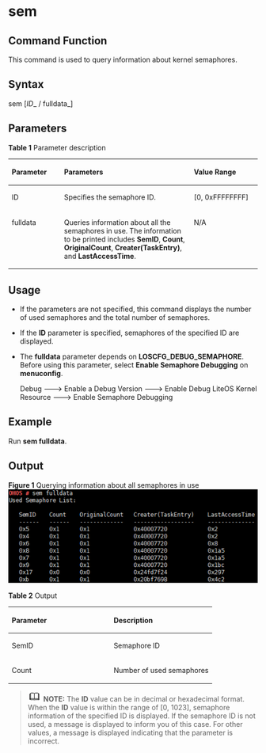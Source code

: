 # sem<a name="EN-US_TOPIC_0000001134006254"></a>

## Command Function<a name="section366714216619"></a>

This command is used to query information about kernel semaphores.

## Syntax<a name="section8833164614615"></a>

sem \[_ID__ / fulldata_\]

## Parameters<a name="section12809111019453"></a>

**Table  1**  Parameter description

<a name="table438mcpsimp"></a>
<table><thead align="left"><tr id="row444mcpsimp"><th class="cellrowborder" valign="top" width="21%" id="mcps1.2.4.1.1"><p id="p446mcpsimp"><a name="p446mcpsimp"></a><a name="p446mcpsimp"></a>Parameter</p>
</th>
<th class="cellrowborder" valign="top" width="52%" id="mcps1.2.4.1.2"><p id="p448mcpsimp"><a name="p448mcpsimp"></a><a name="p448mcpsimp"></a>Parameters</p>
</th>
<th class="cellrowborder" valign="top" width="27%" id="mcps1.2.4.1.3"><p id="p450mcpsimp"><a name="p450mcpsimp"></a><a name="p450mcpsimp"></a>Value Range</p>
</th>
</tr>
</thead>
<tbody><tr id="row451mcpsimp"><td class="cellrowborder" valign="top" width="21%" headers="mcps1.2.4.1.1 "><p id="p453mcpsimp"><a name="p453mcpsimp"></a><a name="p453mcpsimp"></a>ID</p>
</td>
<td class="cellrowborder" valign="top" width="52%" headers="mcps1.2.4.1.2 "><p id="p455mcpsimp"><a name="p455mcpsimp"></a><a name="p455mcpsimp"></a>Specifies the semaphore ID.</p>
</td>
<td class="cellrowborder" valign="top" width="27%" headers="mcps1.2.4.1.3 "><p id="p457mcpsimp"><a name="p457mcpsimp"></a><a name="p457mcpsimp"></a>[0, 0xFFFFFFFF]</p>
</td>
</tr>
<tr id="row458mcpsimp"><td class="cellrowborder" valign="top" width="21%" headers="mcps1.2.4.1.1 "><p id="p460mcpsimp"><a name="p460mcpsimp"></a><a name="p460mcpsimp"></a>fulldata</p>
</td>
<td class="cellrowborder" valign="top" width="52%" headers="mcps1.2.4.1.2 "><p id="p462mcpsimp"><a name="p462mcpsimp"></a><a name="p462mcpsimp"></a>Queries information about all the semaphores in use. The information to be printed includes <strong id="b189454249533849"><a name="b189454249533849"></a><a name="b189454249533849"></a>SemID</strong>, <strong id="b162724654333849"><a name="b162724654333849"></a><a name="b162724654333849"></a>Count</strong>, <strong id="b111325307233849"><a name="b111325307233849"></a><a name="b111325307233849"></a>OriginalCount</strong>, <strong id="b182850346833849"><a name="b182850346833849"></a><a name="b182850346833849"></a>Creater(TaskEntry)</strong>, and <strong id="b213750533633849"><a name="b213750533633849"></a><a name="b213750533633849"></a>LastAccessTime</strong>.</p>
</td>
<td class="cellrowborder" valign="top" width="27%" headers="mcps1.2.4.1.3 "><p id="entry464mcpsimpp0"><a name="entry464mcpsimpp0"></a><a name="entry464mcpsimpp0"></a>N/A</p>
</td>
</tr>
</tbody>
</table>

## Usage<a name="section15935131220717"></a>

-   If the parameters are not specified, this command displays the number of used semaphores and the total number of semaphores.
-   If the  **ID**  parameter is specified, semaphores of the specified ID are displayed.
-   The  **fulldata**  parameter depends on  **LOSCFG\_DEBUG\_SEMAPHORE**. Before using this parameter, select  **Enable Semaphore Debugging**  on  **menuconfig**.

    Debug  ---\> Enable a Debug Version ---\> Enable Debug LiteOS Kernel Resource ---\> Enable Semaphore Debugging


## Example<a name="section79281818476"></a>

Run  **sem fulldata**.

## Output<a name="section1975118519456"></a>

**Figure  1**  Querying information about all semaphores in use<a name="fig18750181620222"></a>  
![](figure/querying-information-about-all-semaphores-in-use.png "querying-information-about-all-semaphores-in-use")

**Table  2**  Output

<a name="table487mcpsimp"></a>
<table><thead align="left"><tr id="row492mcpsimp"><th class="cellrowborder" valign="top" width="50%" id="mcps1.2.3.1.1"><p id="p494mcpsimp"><a name="p494mcpsimp"></a><a name="p494mcpsimp"></a>Parameter</p>
</th>
<th class="cellrowborder" valign="top" width="50%" id="mcps1.2.3.1.2"><p id="p496mcpsimp"><a name="p496mcpsimp"></a><a name="p496mcpsimp"></a>Description</p>
</th>
</tr>
</thead>
<tbody><tr id="row497mcpsimp"><td class="cellrowborder" valign="top" width="50%" headers="mcps1.2.3.1.1 "><p id="p499mcpsimp"><a name="p499mcpsimp"></a><a name="p499mcpsimp"></a>SemID</p>
</td>
<td class="cellrowborder" valign="top" width="50%" headers="mcps1.2.3.1.2 "><p id="p501mcpsimp"><a name="p501mcpsimp"></a><a name="p501mcpsimp"></a>Semaphore ID</p>
</td>
</tr>
<tr id="row502mcpsimp"><td class="cellrowborder" valign="top" width="50%" headers="mcps1.2.3.1.1 "><p id="p504mcpsimp"><a name="p504mcpsimp"></a><a name="p504mcpsimp"></a>Count</p>
</td>
<td class="cellrowborder" valign="top" width="50%" headers="mcps1.2.3.1.2 "><p id="p506mcpsimp"><a name="p506mcpsimp"></a><a name="p506mcpsimp"></a>Number of used semaphores</p>
</td>
</tr>
</tbody>
</table>

>![](../public_sys-resources/icon-note.gif) **NOTE:** 
>The  **ID**  value can be in decimal or hexadecimal format.
>When the  **ID**  value is within the range of \[0, 1023\], semaphore information of the specified ID is displayed. If the semaphore ID is not used, a message is displayed to inform you of this case. For other values, a message is displayed indicating that the parameter is incorrect.

